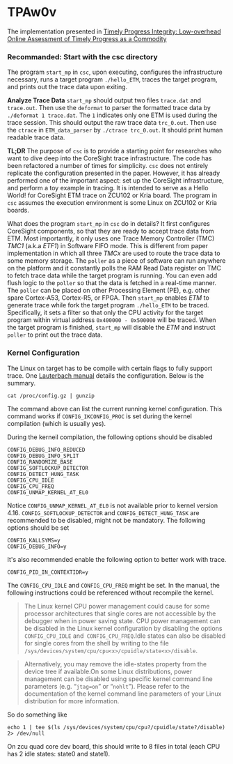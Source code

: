 # TPAw0v
The implementation presented in [Timely Progress Integrity: Low-overhead Online Assessment of Timely Progress as a Commodity](https://drops.dagstuhl.de/entities/document/10.4230/LIPIcs.ECRTS.2023.13)

### Recommanded: Start with the csc directory
The program `start_mp` in `csc`, upon executing, configures the infrastructure necessary, runs a target program `./hello_ETM`, traces the target program, and prints out the trace data upon exiting. 

**Analyze Trace Data**
`start_mp` should output two files `trace.dat` and `trace.out`. Then use the `deformat` to parser the formatted trace data by `./deformat 1 trace.dat`. The `1` indicates only one ETM is used during the trace session. This should output the raw trace data `trc_0.out`. Then use the `ctrace` in `ETM_data_parser` by `./ctrace trc_0.out`. It should print human readable trace data. 

**TL;DR**
The purpose of `csc` is to provide a starting point for researches who want to dive deep into the CoreSight trace infrastructure. The code has been refactored a number of times for simplicity. `csc` does not entirely replicate the configuration presented in the paper. However, it has already performed one of the important aspect: set up the CoreSight infrastructure, and perform a toy example in tracing. It is intended to serve as a Hello World! for CoreSight ETM trace on ZCU102 or Kria board. The program in `csc` assumes the execution environment is some Linux on ZCU102 or Kria boards. 

What does the program `start_mp` in `csc` do in details? It first configures CoreSight components, so that they are ready to accept trace data from ETM. Most importantly, it only uses one Trace Memory Controller (TMC) *TMC1* (a.k.a *ETF1*) in Software FIFO mode. This is different from paper implementation in which all three *TMCx* are used to route the trace data to some memory storage. The `poller` as a piece of software can run anywhere on the platform and it constantly polls the RAM Read Data register on TMC to fetch trace data while the target program is running. You can even add flush logic to the `poller` so that the data is fetched in a real-time manner. The `poller` can be placed on other Processing Element (PE), e.g. other spare Cortex-A53, Cortex-R5, or FPGA. Then `start_mp` enables *ETM* to generate trace while fork the target program `./hello_ETM` to be traced. Specifically, it sets a filter so that only the CPU activity for the target program within virtual address `0x400000 - 0x500000` will be traced. When the target program is finished, `start_mp` will disable the *ETM* and instruct `poller` to print out the trace data. 

### Kernel Configuration ###
The Linux on target has to be compile with certain flags to fully support trace. One [Lauterbach manual](https://www2.lauterbach.com/pdf/training_rtos_linux.pdf) details the configuration. Below is the summary.

```
cat /proc/config.gz | gunzip
```
The command above can list the current running kernel configuration. This command works if `CONFIG_IKCONFIG_PROC` is set during the kernel compilation (which is usually yes). 

During the kerneil compilation, the following options should be disabled

```
CONFIG_DEBUG_INFO_REDUCED
CONFIG_DEBUG_INFO_SPLIT
CONFIG_RANDOMIZE_BASE
CONFIG_SOFTLOCKUP_DETECTOR
CONFIG_DETECT_HUNG_TASK
CONFIG_CPU_IDLE
CONFIG_CPU_FREQ
CONFIG_UNMAP_KERNEL_AT_EL0
```
Notice `CONFIG_UNMAP_KERNEL_AT_EL0` is not available prior to kernel version 4.16. `CONFIG_SOFTLOCKUP_DETECTOR` and `CONFIG_DETECT_HUNG_TASK` are recommended to be disabled, might not be mandatory.
The following options should be set
```
CONFIG_KALLSYMS=y
CONFIG_DEBUG_INFO=y
```
It's also recommended enable the following option to better work with trace.
```
CONFIG_PID_IN_CONTEXTIDR=y
```

The `CONFIG_CPU_IDLE` and `CONFIG_CPU_FREQ` might be set. In the manual, the following instructions could be referenced without recompile the kernel.

> The Linux kernel CPU power management could cause for some processor architectures that single cores are not accessible by the debugger when in power saving state. CPU power management can be disabled in the Linux kernel configuration by disabling the options `CONFIG_CPU_IDLE` and` CONFIG_CPU_FREQ`.Idle states can also be disabled for single cores from the shell by writing to the file `/sys/devices/system/cpu/cpu<x>/cpuidle/state<x>/disable`. 

> Alternatively, you may remove the idle-states property from the device tree if available.On some Linux distributions, power management can be disabled using specific kernel command line parameters (e.g. “`jtag=on`” or “`nohlt`”). Please refer to the documentation of the kernel command line parameters of your Linux distribution for more information. 

So do something like
```
echo 1 | tee $(ls /sys/devices/system/cpu/cpu?/cpuidle/state?/disable) 2> /dev/null
```
On zcu quad core dev board, this should write to 8 files in total (each CPU has 2 idle states: state0 and state1).


